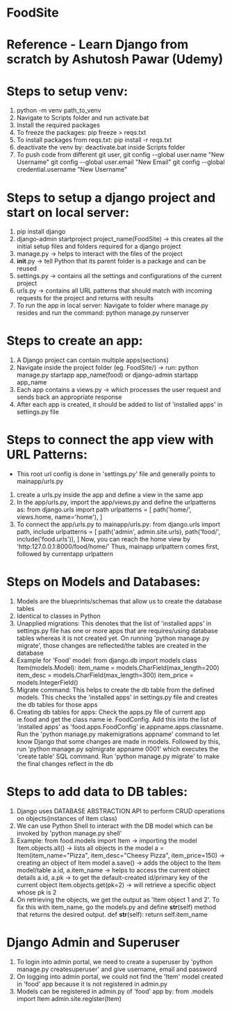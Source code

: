 # FoodSite
# Reference - Learn Django from scratch by Ashutosh Pawar (Udemy)

# Steps to setup venv:
1. python -m venv path_to_venv
2. Navigate to Scripts folder and run activate.bat
3. Install the required packages
4. To freeze the packages: pip freeze > reqs.txt
5. To install packages from reqs.txt: pip install -r reqs.txt
6. deactivate the venv by: deactivate.bat inside Scripts folder
7. To push code from different git user, 
    git config --global user.name "New Username"
    git config --global user.email "New Email"
    git config --global credential.username "New Username"

# Steps to setup a django project and start on local server:
1.  pip install django
2. django-admin startproject project_name(FoodSite) -> this creates all the initial setup files and folders required for a django project
3. manage.py -> helps to interact with the files of the project
4. __init__.py -> tell Python that its parent folder is a package and can be reused
5. settings.py -> contains all the settings and configurations of the current project
6. urls.py -> contains all URL patterns that should match with incoming requests for the project and returns with results
7. To run the app in local server: Navigate to folder where manage.py resides and run the command: python manage.py runserver

# Steps to create an app:
1. A Django project can contain multiple apps(sections)
2. Navigate inside the project folder (eg. FoodSite/) -> run: python manage.py startapp app_name(food) or django-admin startapp app_name
3. Each app contains a views.py -> which processes the user request and sends back an appropriate response
4. After each app is created, it should be added to list of 'installed apps' in settings.py file

# Steps to connect the app view with URL Patterns:
* This root url config is done in 'settings.py' file and generally points to mainapp/urls.py
1. create a urls.py inside the app and define a view in the same app
2. In the app/urls.py, import the app/views.py and define the urlpatterns as:
    from django.urls import path
    urlpatterns = [
        path('home/', views.home, name='home'),
        ]
3. To connect the app/urls.py to mainapp/urls.py:
    from django.urls import path, include
    urlpatterns = [
        path('admin', admin.site.urls),
        path('food/', include('food.urls')),
    ]
    Now, you can reach the home view by 'http:127.0.0.1:8000/food/home/'
    Thus, mainapp urlpattern comes first, followed by currentapp urlpattern

# Steps on Models and Databases:
1. Models are the blueprints/schemas that allow us to create the database tables
2. Identical to classes in Python
3. Unapplied migrations: This denotes that the list of 'installed apps' in settings.py file has one or more apps that are requires/using database tables whereas it is not created yet. On running 'python manage.py migrate', those changes are reflected/the tables are created in the database
4. Example for 'Food' model:
    from django.db import models
    class Item(models.Model):
        item_name = models.CharField(max_length=200)
        item_desc = models.CharField(max_length=300)
        item_price = models.IntegerField()
5. Migrate command: This helps to create the db table from the defined models. This checks the 'installed apps' in settings.py file and creates the db tables for those apps
6. Creating db tables for apps: Check the apps.py file of current app ie.food and get the class name ie. FoodConfig. Add this into the list of 'installed apps' as 'food.apps.FoodConfig' ie.appname.apps.classname. Run the 'python manage.py makemigrations appname' command to let know Django that some changes are made in models. Followed by this, run 'python manage.py sqlmigrate appname 0001' which executes the 'create table' SQL command. Run 'python manage.py migrate' to make the final changes reflect in the db

# Steps to add data to DB tables:
1. Django uses DATABASE ABSTRACTION API to perform CRUD operations on objects(instances of Item class)
2. We can use Python Shell to interact with the DB model which can be invoked by 'python manage.py shell'
3. Example:
    from food.models import Item -> importing the model
    Item.objects.all() -> lists all objects in the model
    a = Item(item_name="Pizza", item_desc="Cheesy Pizza", item_price=150) -> creating an object of Item model
    a.save() -> adds the object to the Item model/table
    a.id, a.item_name -> helps to access the current object details
    a.id, a.pk -> to get the default-created id/primary key of the current object
    Item.objects.get(pk=2) -> will retrieve a specific object whose pk is 2
4. On retrieving the objects, we get the output as 'Item object 1 and 2'. To fix this with item_name, go the models.py and define __str__(self) method that returns the desired output.
    def __str__(self):
        return self.item_name

# Django Admin and Superuser 
1. To login into admin portal, we need to create a superuser by 'python manage.py createsuperuser' and give username, email and password 
2. On logging into admin portal, we could not find the 'Item' model created in 'food' app because it is not registered in admin.py
3. Models can be registered in admin.py of 'food' app by:
    from .models import Item
    admin.site.register(Item)



